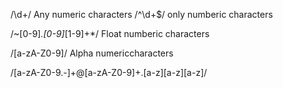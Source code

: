 /\d+/   Any numeric characters
/^\d+$/  only numberic characters

/~[0-9]*.[0-9]*[1-9]+*/   Float numberic characters

/[a-zA-Z0-9]/  Alpha numericcharacters

/[a-zA-Z0-9.-]+@[a-zA-Z0-9]+.[a-z][a-z][a-z]/